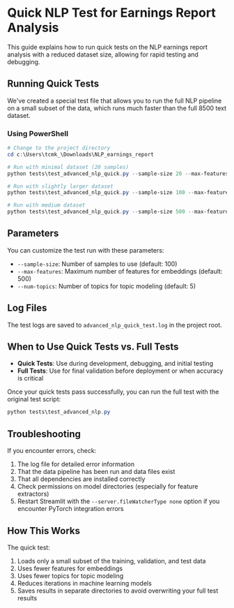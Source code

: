 # Quick NLP Test for Earnings Report Analysis

This guide explains how to run quick tests on the NLP earnings report analysis with a reduced dataset size, allowing for rapid testing and debugging.

## Running Quick Tests

We've created a special test file that allows you to run the full NLP pipeline on a small subset of the data, which runs much faster than the full 8500 text dataset.

### Using PowerShell

```powershell
# Change to the project directory
cd c:\Users\tcmk_\Downloads\NLP_earnings_report

# Run with minimal dataset (20 samples)
python tests\test_advanced_nlp_quick.py --sample-size 20 --max-features 100 --num-topics 2

# Run with slightly larger dataset
python tests\test_advanced_nlp_quick.py --sample-size 100 --max-features 500 --num-topics 5

# Run with medium dataset
python tests\test_advanced_nlp_quick.py --sample-size 500 --max-features 1000 --num-topics 10
```

## Parameters

You can customize the test run with these parameters:

- `--sample-size`: Number of samples to use (default: 100)
- `--max-features`: Maximum number of features for embeddings (default: 500)
- `--num-topics`: Number of topics for topic modeling (default: 5)

## Log Files

The test logs are saved to `advanced_nlp_quick_test.log` in the project root.

## When to Use Quick Tests vs. Full Tests

- **Quick Tests**: Use during development, debugging, and initial testing
- **Full Tests**: Use for final validation before deployment or when accuracy is critical

Once your quick tests pass successfully, you can run the full test with the original test script:

```powershell
python tests\test_advanced_nlp.py
```

## Troubleshooting

If you encounter errors, check:
1. The log file for detailed error information
2. That the data pipeline has been run and data files exist
3. That all dependencies are installed correctly
4. Check permissions on model directories (especially for feature extractors)
5. Restart Streamlit with the `--server.fileWatcherType none` option if you encounter PyTorch integration errors

## How This Works

The quick test:
1. Loads only a small subset of the training, validation, and test data
2. Uses fewer features for embeddings
3. Uses fewer topics for topic modeling
4. Reduces iterations in machine learning models
5. Saves results in separate directories to avoid overwriting your full test results
